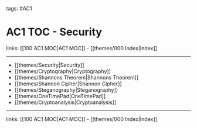 tags: #AC1

# AC1 TOC - Security

links:  [[100 AC1 MOC|AC1 MOC]] - [[themes/000 Index|Index]]

---

- [[themes/Security|Security]]
- [[themes/Cryptography|Cryptography]]
- [[themes/Shannons Theorem|Shannons Theorem]]
- [[themes/Shannon Cipher|Shannon Cipher]]
- [[themes/Steganography|Steganography]]
- [[themes/OneTimePad|OneTimePad]]
- [[themes/Cryptoanalysis|Cryptoanalysis]]

---
links:  [[100 AC1 MOC|AC1 MOC]] - [[themes/000 Index|Index]]